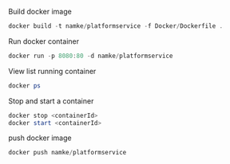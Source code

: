 Build docker image

```powershell
docker build -t namke/platformservice -f Docker/Dockerfile .
```

Run docker container

```powershell
docker run -p 8080:80 -d namke/platformservice
```

View list running container

```powershell
docker ps
```

Stop and start a container

```powershell
docker stop <containerId>
docker start <containerId>
```

push docker image

```powershell
docker push namke/platformservice
```
